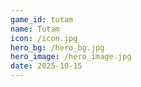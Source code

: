 ```yaml
---
game_id: tutam
name: Tutam
icon: /icon.jpg
hero_bg: /hero_bg.jpg
hero_image: /hero_image.jpg
date: 2025-10-15
---
```

